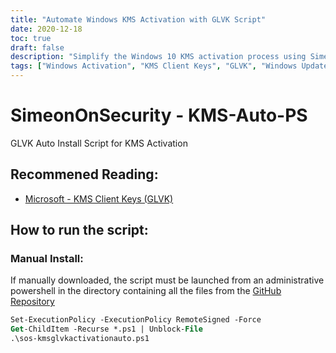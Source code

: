 ```yaml
---
title: "Automate Windows KMS Activation with GLVK Script"
date: 2020-12-18
toc: true
draft: false
description: "Simplify the Windows 10 KMS activation process using SimeonOnSecurity's GLVK Auto Install Script, and learn more about KMS and GLVK client keys from Microsoft's recommended reading."
tags: ["Windows Activation", "KMS Client Keys", "GLVK", "Windows Updates", "Compliance", "Powershell Script", "Key Management Service", "Volume Licensing", "Enterprise Activation", "Key Management Server", "Automation", "Microsoft Products", "Operating System", "Software", "Enterprise Environments", "Administrative Powershell", "GitHub Repository", "Scripting", "Cybersecurity", "SimeonOnSecurity"]
---
```


# SimeonOnSecurity - KMS-Auto-PS
GLVK Auto Install Script for KMS Activation

## Recommened Reading:
- [Microsoft - KMS Client Keys (GLVK)](https://docs.microsoft.com/en-us/windows-server/get-started/kmsclientkeys)

## How to run the script:
### Manual Install:
If manually downloaded, the script must be launched from an administrative powershell in the directory containing all the files from the [GitHub Repository](https://github.com/simeononsecurity/KMS-Auto-PS/archive/main.zip)
```ps
Set-ExecutionPolicy -ExecutionPolicy RemoteSigned -Force
Get-ChildItem -Recurse *.ps1 | Unblock-File
.\sos-kmsglvkactivationauto.ps1
```
